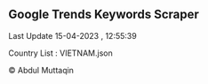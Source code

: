 

## Google Trends Keywords Scraper 
 
Last Update 15-04-2023 , 12:55:39

Country List :
VIETNAM.json



© Abdul Muttaqin 
